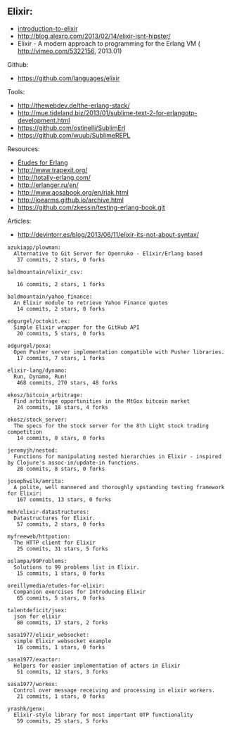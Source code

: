 ## Elixir:
- [introduction-to-elixir](http://alanpeabody.com/presentations/introduction-to-elixir/)
- http://blog.alexrp.com/2013/02/14/elixir-isnt-hipster/
- Elixir - A modern approach to programming for the Erlang VM ( http://vimeo.com/5322156, 2013.01)

Github:
  - https://github.com/languages/elixir


Tools:
  - http://thewebdev.de/the-erlang-stack/
  - http://mue.tideland.biz/2013/01/sublime-text-2-for-erlangotp-development.html
  - https://github.com/ostinelli/SublimErl
  - https://github.com/wuub/SublimeREPL

Resources:
  - [Études for Erlang](http://chimera.labs.oreilly.com/books/1234000000726/index.html)
  - http://www.trapexit.org/
  - http://totally-erlang.com/
  - http://erlanger.ru/en/
  - http://www.aosabook.org/en/riak.html
  - http://joearms.github.io/archive.html
  - https://github.com/zkessin/testing-erlang-book.git


Articles:
  - http://devintorr.es/blog/2013/06/11/elixir-its-not-about-syntax/

<!-- PROJECTS_LIST_START -->
    azukiapp/plowman:
      Alternative to Git Server for Openruko - Elixir/Erlang based
       37 commits, 2 stars, 0 forks

    baldmountain/elixir_csv:

       16 commits, 2 stars, 1 forks

    baldmountain/yahoo_finance:
      An Elixir module to retrieve Yahoo Finance quotes
       14 commits, 2 stars, 0 forks

    edgurgel/octokit.ex:
      Simple Elixir wrapper for the GitHub API
       20 commits, 5 stars, 0 forks

    edgurgel/poxa:
      Open Pusher server implementation compatible with Pusher libraries.
       17 commits, 7 stars, 1 forks

    elixir-lang/dynamo:
      Run, Dynamo, Run!
       468 commits, 270 stars, 48 forks

    ekosz/bitcoin_arbitrage:
      Find arbitrage opportunities in the MtGox bitcoin market
       24 commits, 18 stars, 4 forks

    ekosz/stock_server:
      The specs for the stock server for the 8th Light stock trading competition
       14 commits, 0 stars, 0 forks

    jeremyjh/nested:
      Functions for manipulating nested hierarchies in Elixir - inspired by Clojure's assoc-in/update-in functions.
       28 commits, 8 stars, 0 forks

    josephwilk/amrita:
      A polite, well mannered and thoroughly upstanding testing framework for Elixir:
       167 commits, 13 stars, 0 forks

    meh/elixir-datastructures:
      Datastructures for Elixir.
       57 commits, 2 stars, 0 forks

    myfreeweb/httpotion:
      The HTTP client for Elixir
       25 commits, 31 stars, 5 forks

    oslampa/99Problems:
      Solutions to 99 problems list in Elixir.
       15 commits, 1 stars, 0 forks

    oreillymedia/etudes-for-elixir:
      Companion exercises for Introducing Elixir
       65 commits, 5 stars, 0 forks

    talentdeficit/jsex:
      json for elixir
       80 commits, 17 stars, 2 forks

    sasa1977/elixir_websocket:
      simple Elixir websocket example
       16 commits, 1 stars, 0 forks

    sasa1977/exactor:
      Helpers for easier implementation of actors in Elixir
       51 commits, 12 stars, 3 forks

    sasa1977/workex:
      Control over message receiving and processing in elixir workers.
       21 commits, 1 stars, 0 forks

    yrashk/genx:
      Elixir-style library for most important OTP functionality
       59 commits, 25 stars, 5 forks
<!-- PROJECTS_LIST_END -->
